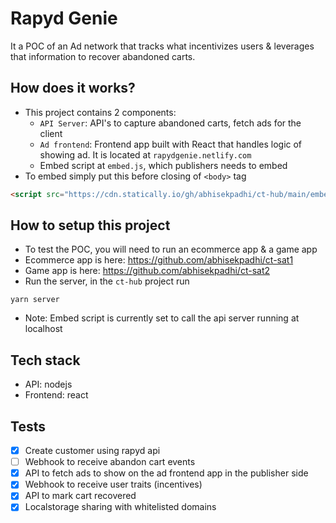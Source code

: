 # Rapyd Genie
It a POC of an Ad network that tracks what incentivizes users & leverages that information to recover abandoned carts.

## How does it works?
- This project contains 2 components:
  - `API Server`: API's to capture abandoned carts, fetch ads for the client 
  - `Ad frontend`: Frontend app built with React that handles logic of showing ad. It is located at `rapydgenie.netlify.com`
  - Embed script at `embed.js`, which publishers needs to embed 
- To embed simply put this before closing of `<body>` tag
```html
<script src="https://cdn.statically.io/gh/abhisekpadhi/ct-hub/main/embed.js" async defer></script>
```

## How to setup this project
- To test the POC, you will need to run an ecommerce app & a game app
- Ecommerce app is here: https://github.com/abhisekpadhi/ct-sat1
- Game app is here: https://github.com/abhisekpadhi/ct-sat2
- Run the server, in the `ct-hub` project run
```shell
yarn server
```
- Note: Embed script is currently set to call the api server running at localhost

## Tech stack
- API: nodejs
- Frontend: react

## Tests
- [x] Create customer using rapyd api
- [ ] Webhook to receive abandon cart events
- [x] API to fetch ads to show on the ad frontend app in the publisher side
- [x] Webhook to receive user traits (incentives)
- [x] API to mark cart recovered
- [x] Localstorage sharing with whitelisted domains

